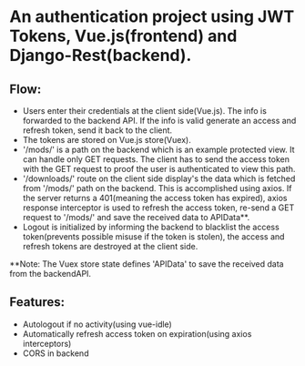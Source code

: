 # An authentication project using JWT Tokens, Vue.js(frontend) and Django-Rest(backend).

## Flow: 
 - Users enter their credentials at the client side(Vue.js). The info is forwarded to the backend API. If the info is valid generate an access and refresh token, send it back to the client.
 - The tokens are stored on Vue.js store(Vuex). 
 - '/mods/' is a path on the backend which is an example protected view. It can handle only GET requests. The client has to send the access token with the GET request to proof the user is authenticated to view this path.
 - '/downloads/' route on the client side display's the data which is fetched from '/mods/' path on the backend. This is accomplished using axios. If the server returns a 401(meaning the access token has expired), axios response interceptor is used to refresh the access token, re-send a GET request to '/mods/' and save the received data to APIData**.
 - Logout is initialized by informing the backend to blacklist the access token(prevents possible misuse if the token is stolen), the access and refresh tokens are destroyed at the client side.
 
**Note: The Vuex store state defines 'APIData' to save the received data from the backendAPI.

## Features: 

 - Autologout if no activity(using vue-idle)
 - Automatically refresh access token on expiration(using axios interceptors)
 - CORS in backend
